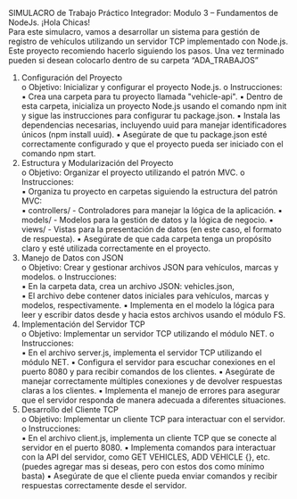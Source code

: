 SIMULACRO de Trabajo Práctico Integrador: 
Modulo 3 – Fundamentos de NodeJs. 
¡Hola Chicas!            
Para este simulacro, vamos a desarrollar un sistema para 
gestión de registro de vehículos utilizando un servidor TCP 
implementado con Node.js. 
Este proyecto recomiendo hacerlo siguiendo los pasos. Una vez 
terminado pueden si desean colocarlo dentro de su carpeta 
“ADA_TRABAJOS” 
1. Configuración del Proyecto  
o Objetivo: Inicializar y configurar el proyecto Node.js. 
o Instrucciones:  
▪ Crea una carpeta para tu proyecto llamada 
"vehicle-api". 
▪ Dentro de esta carpeta, inicializa un proyecto 
Node.js usando el comando npm init y sigue las 
instrucciones para configurar tu package.json. 
▪ Instala las dependencias necesarias, incluyendo 
uuid para manejar identificadores únicos (npm 
install uuid). 
▪ Asegúrate de que tu package.json esté 
correctamente configurado y que el proyecto 
pueda ser iniciado con el comando npm start. 
2. Estructura y Modularización del Proyecto  
o Objetivo: Organizar el proyecto utilizando el patrón 
MVC. 
o Instrucciones:  
▪ Organiza tu proyecto en carpetas siguiendo la 
estructura del patrón MVC:  
▪ controllers/ - Controladores para manejar 
la lógica de la aplicación. 
▪ models/ - Modelos para la gestión de 
datos y la lógica de negocio. 
▪ views/ - Vistas para la presentación de 
datos (en este caso, el formato de 
respuesta). 
▪ Asegúrate de que cada carpeta tenga un 
propósito claro y esté utilizada correctamente 
en el proyecto. 
3. Manejo de Datos con JSON  
o Objetivo: Crear y gestionar archivos JSON para 
vehículos, marcas y modelos. 
o Instrucciones:  
▪ En la carpeta data, crea un archivo JSON: 
vehicles.json,  
▪ El archivo debe contener datos iniciales para 
vehículos, marcas y modelos, respectivamente. 
▪ Implementa en el modelo la lógica para leer y 
escribir datos desde y hacia estos archivos 
usando el módulo FS. 
4. Implementación del Servidor TCP  
o Objetivo: Implementar un servidor TCP utilizando el 
módulo NET. 
o Instrucciones:  
▪ En el archivo server.js, implementa el servidor 
TCP utilizando el módulo NET. 
▪ Configura el servidor para escuchar conexiones 
en el puerto 8080 y para recibir comandos de 
los clientes. 
▪ Asegúrate de manejar correctamente múltiples 
conexiones y de devolver respuestas claras a los 
clientes. 
▪ Implementa el manejo de errores para asegurar 
que el servidor responda de manera adecuada a 
diferentes situaciones. 
5. Desarrollo del Cliente TCP  
o Objetivo: Implementar un cliente TCP para interactuar 
con el servidor. 
o Instrucciones:  
▪ En el archivo client.js, implementa un cliente TCP 
que se conecte al servidor en el puerto 8080. 
▪ Implementa comandos para interactuar con la 
API del servidor, como GET VEHICLES, ADD 
VEHICLE {}, etc. (puedes agregar mas si deseas, 
pero con estos dos como mínimo basta) 
▪ Asegúrate de que el cliente pueda enviar 
comandos y recibir respuestas correctamente 
desde el servidor. 